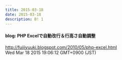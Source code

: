 ```yaml
---
title: 2015-03-18
date: 2015-03-18
description: B! 1
---
```


#### blog: PHP Excelで自動改行＆行高さ自動調整
http://fujiiyuuki.blogspot.com/2010/05/php-excel.html<br>
Wed Mar 18 2015 19:06:12 GMT+0900 (JST)<br>


